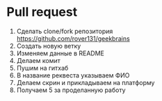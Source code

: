 # Pull request

1. Сделать clone/fork репозитория https://github.com/rover131/geekbrains
2. Создать новую ветку
3. Изменяем данные в README
4. Делаем комит
5. Пушим на гитхаб
6. В название реквеста указываем ФИО
7. Делаем скрин и прикладываем на платформу
8. Получаем 5 за проделанную работу
